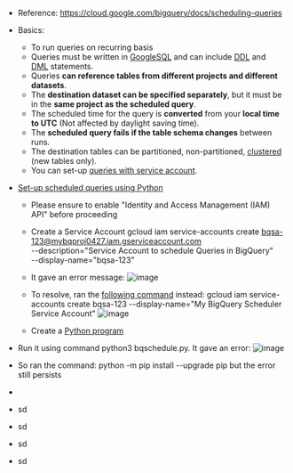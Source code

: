- Reference: https://cloud.google.com/bigquery/docs/scheduling-queries
- Basics:
  - To run queries on recurring basis
  - Queries must be written in [GoogleSQL](https://cloud.google.com/bigquery/docs/reference/standard-sql/query-syntax) and can include [DDL](https://cloud.google.com/bigquery/docs/reference/standard-sql/data-definition-language) and [DML](https://cloud.google.com/bigquery/docs/data-manipulation-language) statements.
  - Queries **can reference tables from different projects and different datasets**.
  - The **destination dataset can be specified separately**, but it must be in the **same project as the scheduled query**.
  - The scheduled time for the query is **converted** from your **local time to UTC** (Not affected by daylight saving time).
  - The **scheduled query fails if the table schema changes** between runs.
  - The destination tables can be partitioned, non-partitioned, [clustered](https://cloud.google.com/bigquery/docs/reference/standard-sql/data-definition-language#creating_a_clustered_table_from_the_result_of_a_query) (new tables only).
  - You can set-up [queries with service account](https://cloud.google.com/bigquery/docs/scheduling-queries#set_up_scheduled_queries_with_a_service_account). 
  
- [Set-up scheduled queries using Python](https://cloud.google.com/bigquery/docs/scheduling-queries#python)
  - Please ensure to enable "Identity and Access Management (IAM) API" before proceeding
  
  - Create a Service Account
    gcloud iam service-accounts create bqsa-123@mybqproj0427.iam.gserviceaccount.com \
    --description="Service Account to schedule Queries in BigQuery" \
    --display-name="bqsa-123"

  - It gave an error message:
    ![image](https://github.com/Ajit1279/GCP_Learning/assets/81754034/bade2127-8a0f-4e6e-852b-be2566145f87)

  - To resolve, ran the [following command](https://cloud.google.com/sdk/gcloud/reference/iam/service-accounts/create) instead: gcloud iam service-accounts create bqsa-123 --display-name="My BigQuery Scheduler Service Account"
    ![image](https://github.com/Ajit1279/GCP_Learning/assets/81754034/b55f72bf-fa8d-48af-a997-41b23a58b295)

  - Create a [Python program](https://github.com/Ajit1279/GCP_Learning/blob/main/20240316_BigDataAnalytics/240420_BigQuery/240511_ScheduleQueries/Python_ScheduleQuery.py) 

- Run it using command python3 bqschedule.py. It gave an error:
  ![image](https://github.com/Ajit1279/GCP_Learning/assets/81754034/0995e856-8a76-41f9-b808-53a8d1ddef84)

- So ran the command: python -m pip install --upgrade pip but the error still persists
- 
- sd
- sd
- sd
- sd
